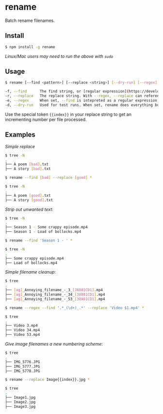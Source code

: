 rename
======
Batch rename filenames.

Install
-------
```sh
$ npm install -g rename
```
*Linux/Mac users may need to run the above with `sudo`*

Usage
-----
```sh
$ rename [--find <pattern>] [--replace <string>] [--dry-run] [--regex] <files>

-f, --find      The find string, or [regular expression](https://developer.mozilla.org/en/docs/Web/JavaScript/Guide/Regular_Expressions) when --regex is set. If not set, the whole filename will be replaced. 
-r, --replace   The replace string. With --regex, --replace can reference parenthesised substrings from --find with $1, $2, $3 etc. If omitted, defaults to a blank string.
-e, --regex     When set, --find is intepreted as a regular expression. 
-d, --dry-run   Used for test runs. When set, rename does everything but rename the file.
```

Use the special token `{{index}}` in your replace string to get an incrementing number per file processed. 

Examples
--------
_Simple replace_

```sh
$ tree -N
.
├── A poem [bad].txt
├── A story [bad].txt

$ rename --find [bad] --replace [good] *

$ tree -N
.
├── A poem [good].txt
├── A story [good].txt
```

_Strip out unwanted text_:

```sh
$ tree -N
.
├── Season 1 - Some crappy episode.mp4
├── Season 1 - Load of bollocks.mp4

$ rename --find 'Season 1 - ' *

$ tree -N
.
├── Some crappy episode.mp4
├── Load of bollocks.mp4
```

_Simple filename cleanup_: 

```sh
$ tree
.
├── [ag]_Annoying_filename_-_3_[38881CD1].mp4
├── [ag]_Annoying_filename_-_34_[38881CD1].mp4
├── [ag]_Annoying_filename_-_53_[38881CD1].mp4

$ rename --regex --find '.*_(\d+)_.*' --replace 'Video $1.mp4' *

$ tree
.
├── Video 3.mp4
├── Video 34.mp4
├── Video 53.mp4
```

_Give image filenames a new numbering scheme_:

```sh
$ tree
.
├── IMG_5776.JPG
├── IMG_5777.JPG
├── IMG_5778.JPG

$ rename --replace Image{{index}}.jpg *

$ tree
.
├── Image1.jpg
├── Image2.jpg
├── Image3.jpg
```
